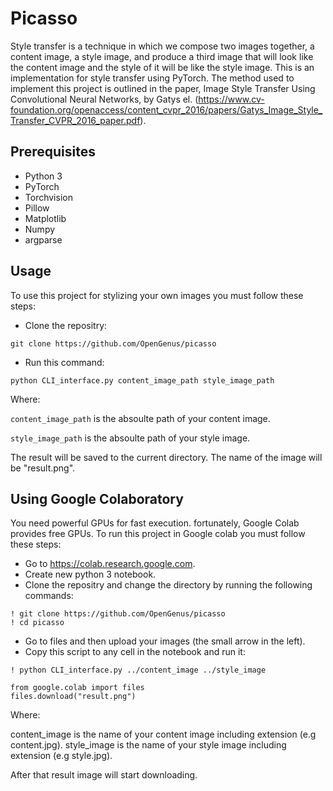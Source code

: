 # Picasso
Style transfer is a technique in which we compose two images together, a content image, a style image, and produce a third image that will look like the content image and the style of it will be like the style image. This is an implementation for style transfer using PyTorch. The method used to implement this project is outlined in the paper, Image Style Transfer Using Convolutional Neural Networks, by Gatys el. (https://www.cv-foundation.org/openaccess/content_cvpr_2016/papers/Gatys_Image_Style_Transfer_CVPR_2016_paper.pdf).

## Prerequisites
* Python 3 
* PyTorch
* Torchvision
* Pillow 
* Matplotlib
* Numpy 
* argparse

## Usage 
To use this project for stylizing your own images you must follow these steps: 

* Clone the repositry: 
```
git clone https://github.com/OpenGenus/picasso
```
* Run this command: 
```
python CLI_interface.py content_image_path style_image_path
```

Where: 

`content_image_path` is the absoulte path of your content image. 

`style_image_path` is the absoulte path of your style image. 

The result will be saved to the current directory. The name of the image will be "result.png".  

## Using Google Colaboratory
You need powerful GPUs for fast execution. fortunately, Google Colab provides free GPUs. To run this project in Google colab you must follow these steps: 
* Go to https://colab.research.google.com. 
* Create new python 3 notebook. 
* Clone the repositry and change the directory by running the following commands: 
```
! git clone https://github.com/OpenGenus/picasso
! cd picasso
```
* Go to files and then upload your images (the small arrow in the left). 
* Copy this script to any cell in the notebook and run it: 
```
! python CLI_interface.py ../content_image ../style_image

from google.colab import files
files.download("result.png")
```

Where: 

 content_image is the name of your content image including extension (e.g content.jpg). 
 style_image is the name of your style image including extension (e.g style.jpg).

After that result image will start downloading.
